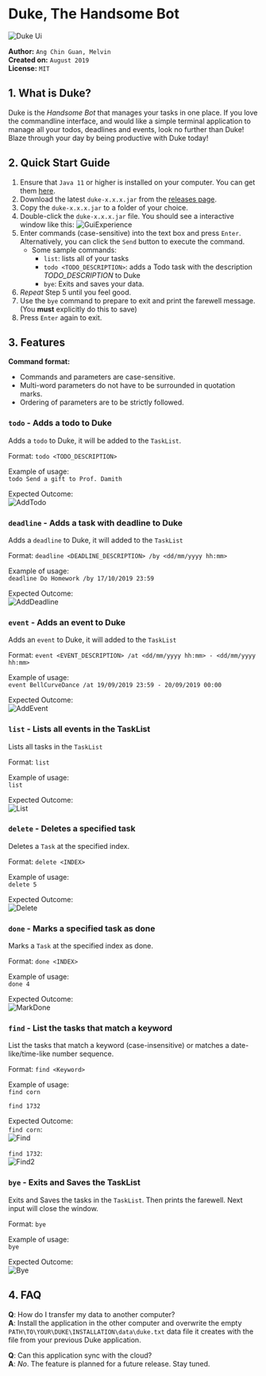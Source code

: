 [Ui]:Ui.png
[GuiExp]:GuiExp.gif
[AddTodo]:AddTodo.png
[AddDeadline]:AddDeadline.png
[AddEvent]:AddEvent.png
[List]:List.png
[Delete]:Delete.png
[MarkDone]:MarkDone.png
[Find]:Find.png
[Find2]:Find2.png
[Bye]:Bye.png

# Duke, The Handsome Bot

![Duke Ui][Ui]

**Author:** `Ang Chin Guan, Melvin` <br>
**Created on:** `August 2019` <br>
**License:** `MIT` <br>

## 1. What is Duke?

Duke is the *Handsome Bot* that manages your tasks in one place. 
If you love the commandline interface, 
and would like a simple terminal application to manage all your todos, deadlines and events,
look no further than Duke!
Blaze through your day by being productive with Duke today! 

## 2. Quick Start Guide

1. Ensure that `Java 11` or higher is installed on your computer. 
You can get them [here](https://www.oracle.com/technetwork/java/javase/downloads/index.html). 
2. Download the latest `duke-x.x.x.jar` from the [releases page](https://github.com/krusagiz/duke/releases).
3. Copy the `duke-x.x.x.jar` to a folder of your choice.
4. Double-click the `duke-x.x.x.jar` file. You should see a interactive window like this:
![GuiExperience][GuiExp]
5. Enter commands (case-sensitive) into the text box and press `Enter`. 
Alternatively, you can click the `Send` button to execute the command.
    - Some sample commands:
        - `list`: lists all of your tasks
        - `todo <TODO_DESCRIPTION>`: adds a Todo task with the description *TODO_DESCRIPTION* to Duke
        - `bye`: Exits and saves your data.
6. *Repeat* Step 5 until you feel good.
7. Use the `bye` command to prepare to exit and print the farewell message. 
(You **must** explicitly do this to save)
8. Press `Enter` again to exit.

## 3. Features

**Command format:**
- Commands and parameters are case-sensitive.
- Multi-word parameters do not have to be surrounded in quotation marks.
- Ordering of parameters are to be strictly followed.

### `todo` - Adds a todo to Duke

Adds a `todo` to Duke, it will be added to the `TaskList`.

Format: `todo <TODO_DESCRIPTION>` <br>

Example of usage: <br>
`todo Send a gift to Prof. Damith` 

Expected Outcome: <br>
![AddTodo][AddTodo]

### `deadline` - Adds a task with deadline to Duke

Adds a `deadline` to Duke, it will added to the `TaskList`

Format: `deadline <DEADLINE_DESCRIPTION> /by <dd/mm/yyyy hh:mm>`

Example of usage: <br>
`deadline Do Homework /by 17/10/2019 23:59`

Expected Outcome: <br>
![AddDeadline][AddDeadline]

### `event` - Adds an event to Duke

Adds an `event` to Duke, it will added to the `TaskList`

Format: `event <EVENT_DESCRIPTION> /at <dd/mm/yyyy hh:mm> - <dd/mm/yyyy hh:mm>`

Example of usage: <br>
`event BellCurveDance /at 19/09/2019 23:59 - 20/09/2019 00:00`

Expected Outcome: <br>
![AddEvent][AddEvent]

### `list` - Lists all events in the TaskList

Lists all tasks in the `TaskList`

Format: `list`

Example of usage: <br>
`list`

Expected Outcome: <br>
![List][List]

### `delete` - Deletes a specified task

Deletes a `Task` at the specified index.

Format: `delete <INDEX>`

Example of usage: <br>
`delete 5`

Expected Outcome: <br>
![Delete][Delete]

### `done` - Marks a specified task as done

Marks a `Task` at the specified index as done.

Format: `done <INDEX>`

Example of usage: <br>
`done 4`

Expected Outcome: <br>
![MarkDone][MarkDone]

### `find` - List the tasks that match a keyword

List the tasks that match a keyword (case-insensitive) or matches a date-like/time-like number sequence. 

Format: `find <Keyword>`

Example of usage: <br>
`find corn`

`find 1732`

Expected Outcome: <br>
`find corn`: <br>
![Find][Find]

`find 1732`: <br>
![Find2][Find2]

### `bye` - Exits and Saves the TaskList

Exits and Saves the tasks in the `TaskList`. Then prints the farewell.
Next input will close the window.

Format: `bye`

Example of usage: <br>
`bye`

Expected Outcome: <br>
![Bye][Bye]

## 4. FAQ

**Q**: How do I transfer my data to another computer? <br>
**A**: Install the application in the other computer 
and overwrite the empty `PATH\TO\YOUR\DUKE\INSTALLATION\data\duke.txt` data file it creates
with the file from your previous Duke application.

**Q**: Can this application sync with the cloud? <br>
**A**: *No*. The feature is planned for a future release. Stay tuned.



